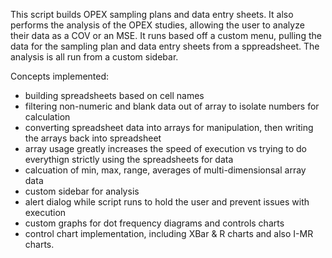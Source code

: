This script builds OPEX sampling plans and data entry sheets.  It also performs the analysis of the OPEX studies, allowing the user to analyze their data as a COV or an MSE.  It runs based off a custom menu, pulling the data for the sampling plan and data entry sheets from a sppreadsheet.  The analysis is all run from a custom sidebar.

Concepts implemented:
- building spreadsheets based on cell names
- filtering non-numeric and blank data out of array to isolate numbers for calculation
- converting spreadsheet data into arrays for manipulation, then writing the arrays back into spreadsheet
- array usage greatly increases the speed of execution vs trying to do everythign strictly using the spreadsheets for data
- calcuation of min, max, range, averages of multi-dimensionsal array data
- custom sidebar for analysis
- alert dialog while script runs to hold the user and prevent issues with execution
- custom graphs for dot frequency diagrams and controls charts
- control chart implementation, including XBar & R charts and also I-MR charts.
